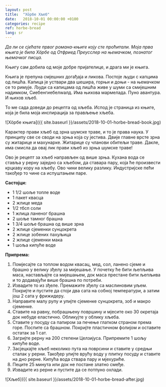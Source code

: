 ```yaml
---
layout: post
title:  "Хöрбе Хљеб"
date:   2018-10-01 00:00:00 +0100
categories: recipe
ref: horbe-bread
lang: sr
---
```


*Да ли се сјећате првог романа-књиге коју сте проћитали. Моја прва књига је била Хöрбе од Отфриед Преусслер на њемачком, познатог њемачког писца.*

Књигу сам добила од моје добре пријателице, и драга ми је књига.

Књига је препуна смјешних догађаја и ликова. Постоје људи с капцима од лишћа. Капица је уствари два шешира, горњи и доњи -  на њемачком се то римује. Људи са капицама од лишћа живе у шуми са смијешним надимком, Сиебенгиебелwалд. Има њихова мармелада. Пуно авантура. И њихов хљеб.

То ме сада доведи до рецепта од хљеба. Испод је страница из књиге, која је била моја инспирација за прављење хљеба.

![Хöрбе књига]({{ site.baseurl }}/assets/2018-10-01-horbe-bread-book.jpg)

Карактер прави хљеб од зрна шумске траве, и то је права наука. У принципу све се своди на зрња која су јестива. Двије главне врсте зрна су житарице и махунарке. Житарице су чланови обитељи траве. Дакле, има смисла да овај лик прави хљеб из зрња шумске траве!

Ово је рецепт за хљеб направљен од више зрња. Кухана вода се ставља у рерну заједно са хљебом, да ставара пару, која ће произвести крцкаву кору на хљебу. Ово чини велику разлику. Индустријске пећи такођер то чине са испуштањем паре.

**Састојци:**

* 1 1/2 шоље топле воде
* 1 пакет квасца
* 2 жлице меда
* 1/2 тбсп соли
* 1 жлица ланеног брашна
* 2 шоље тамног брашна
* 1 3/4 шоље брашна од више зрна
* 2 жлице сјеменки сунцокрета
* 2 жлице зобених пахуљица
* 2 жлице сјеменки мака
* 1 шоља кипуће воде

**Припрема:**

1. Помјесајте са топлом водом квасац, мед, сол, ланено сјеме и брашно у велику зђелу за мијешање. У почетку ће бити љепљива маса, настављајте са мијешањем, док маса престане бити љепљива и то додавајући више брашна по потреби.
2. Извадите то из зђеле. Премажите зђелу са маслиновим уљем. Покријте и пустите да стоји два сата на собној температури, а затим још 2 сата у фрижидеру.
3. Направите малу рупу и улијте сјеменке сунцокрета, зоб и макро сјеменке.
4. Ставите на равну, побрашњену површину и мјесите око 30 окретаја док небуде еластично. Обликујте у облику хљеба.
5. Ставите у посуду са папиром за печење глатком страном према горе. Поспите са брашном. Покријте пластичном фолијом и оставите остатак за 1 сат.
6. Загријте рерну на 200 степени Целзијуса. Припремите 1 шољу кипуће воде.
7. Засјецкајте хљеб неколико пута на поврсини и ставите у средњи сталак у рерни. Такођер улијте врућу воду у плитку посуду и ставите на дно рерне. Кипућа вода ствара пару и мјехуриће.
8. Пеците 25 минута или док не постане златно смеђе.
9. Извадите из рерне и пустите да се потпуно охлади.

![Хљеб]({{ site.baseurl }}/assets/2018-10-01-horbe-bread-after.jpg)
